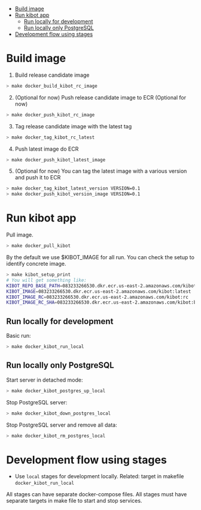 <!--ts-->
   * [Build image](#build-image)
   * [Run kibot app](#run-kibot-app)
      * [Run locally for development](#run-locally-for-development)
      * [Run locally only PostgreSQL](#run-locally-only-postgresql)
   * [Development flow using stages](#development-flow-using-stages)



<!--te-->

# Build image

1. Build release candidate image

```bash
> make docker_build_kibot_rc_image
```

2. (Optional for now) Push release candidate image to ECR (Optional for now)

```bash
> make docker_push_kibot_rc_image
```

3. Tag release candidate image with the latest tag

```bash
> make docker_tag_kibot_rc_latest
```

4. Push latest image do ECR

```bash
> make docker_push_kibot_latest_image
```

5. (Optional for now) You can tag the latest image with a various version and
   push it to ECR

```bash
> make docker_tag_kibot_latest_version VERSION=0.1
> make docker_push_kibot_version_image VERSION=0.1
```

# Run kibot app

Pull image.

```bash
> make docker_pull_kibot
```

By the default we use $KIBOT_IMAGE for all run. You can check the setup to
identify concrete image.

```bash
> make kibot_setup_print
# You will get something like:
KIBOT_REPO_BASE_PATH=083233266530.dkr.ecr.us-east-2.amazonaws.com/kibot
KIBOT_IMAGE=083233266530.dkr.ecr.us-east-2.amazonaws.com/kibot:latest
KIBOT_IMAGE_RC=083233266530.dkr.ecr.us-east-2.amazonaws.com/kibot:rc
KIBOT_IMAGE_RC_SHA=083233266530.dkr.ecr.us-east-2.amazonaws.com/kibot:bab347bceedb8cb6b013acecd0439e9cf87ba9f4
```

## Run locally for development

Basic run:

```bash
> make docker_kibot_run_local
```

## Run locally only PostgreSQL

Start server in detached mode:

```bash
> make docker_kibot_postgres_up_local
```

Stop PostgreSQL server:

```bash
> make docker_kibot_down_postgres_local
```

Stop PostgreSQL server and remove all data:

```bash
> make docker_kibot_rm_postgres_local
```

# Development flow using stages

- Use `local` stages for development locally. Related: target in makefile
  `docker_kibot_run_local`

All stages can have separate docker-compose files. All stages must have separate
targets in make file to start and stop services.
